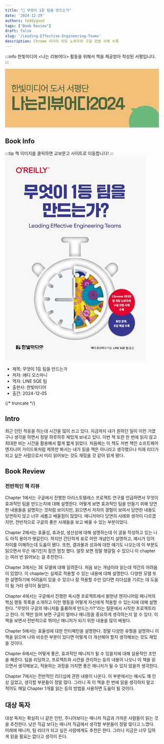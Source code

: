 ```yaml
---
title: "📖 무엇이 1등 팀을 만드는가"
date: '2024-12-29'
authors: teddygood
tags: ["Book Review"]
draft: false
slug: '/Leading-Effective-Engineering-Teams'
description: Chrome 리더의 리딩 노하우와 구글 모범 사례 수록
---
```


:::info
한빛미디어 \<나는 리뷰어다\> 활동을 위해서 책을 제공받아 작성된 서평입니다.
:::

![나는 리뷰어다 2024](../assets/I-am-reviewer-2024.jpg)

## Book Info

:::tip
책 이미지를 클릭하면 교보문고 사이트로 이동합니다!
:::
[![책](..%2Fassets%2Freview%2FLeading-Effective-Engineering-Teams.png)](https://product.kyobobook.co.kr/detail/S000214882947)

- 제목: 무엇이 1등 팀을 만드는가
- 저자: 애디 오스마니
- 역자: LINE SQE 팀
- 출판사: 한빛미디어
- 출간: 2024-12-05

{/* truncate */}

## Intro

최근 인턴 적응을 하는데 시간을 많이 쓰고 있다. 지금까지 내가 원하던 일이 이런 거였구나 생각을 하면서 정말 하루하루 재밌게 보내고 있다. 이번 책 또한 한 번에 읽지 않고 최대한 비는 시간을 활용해서 짧게 짧게 읽었다. 처음에는 이 책도 저번 책인 소프트웨어 엔지니어 가이드북처럼 제목만 봐서는 내가 읽을 책은 아니라고 생각했으나 미래 리더가 되고 싶은 사람으로서 미리 읽어보는 것도 재밌을 것 같아 읽게 됐다. 

## Book Review

### 전반적인 책 리뷰

Chapter 1에서는 구글에서 진행한 아리스토텔레스 프로젝트 연구를 언급하면서 무엇이 효과적인 팀을 만드는지에 대해 설명한다. 어떻게 보면 효과적인 팀을 만들기 위해 당연한 내용들을 설명하는 것처럼 보이지만, 읽으면서 저자의 경험이 보여서 당연한 내용도 당연하지 않고 너무 새롭고 배울점이 많았다. 매니저마다 당연히 사례와 생각이 다르겠지만, 전반적으로 구글의 좋은 사례들을 보고 배울 수 있는 부분이었다. 

Chapter 2에서는 효율성, 효과성, 생산성에 대해 설명하는데 이 글을 작성하고 있는 나도 아직 용어가 헷갈린다. 하지만 간단하게 표로 어떤 개념인지 설명하고, 예시가 있어 차이를 이해하는데 도움이 됐다. 또한, 결과물과 성과에 대한 얘기도 나오는데 이 부분도 읽으면서 무슨 얘기인지 잠깐 멈칫 했다. 얼핏 보면 정말 헷갈릴 수 있으니 이 chapter는 여러 번 읽어보는 걸 추천한다.

Chapter 3에서는 3E 모델에 대해 알려준다. 처음 보는 개념이라 읽는데 약간의 어려움이 있었다. 이 chapter는 실제로 적용할 수 있는 내용에 대해 설명한다. 다양한 모델 또한 설명하기에 어려움이 있을 수 있으나 잘 적용할 수만 있다면 리더십을 기르는 데 도움이 될 거라 생각이 들었다.

Chapter 4에서는 구글에서 진행한 옥시젠 프로젝트에서 밝현낸 엔지니어링 매니저의 핵심 행동 목록을 소개하고 이런 행동을 어떻게 자신에게 적용할 수 있는지에 대해 설명한다. "무엇이 구글의 매니저를 훌륭하게 만드는가?"라는 질문에서 시작한 프로젝트라고 한다. 이 책만 읽어 보면 구글이 얼마나 매니징을 중요하게 생각하는지 알 수 있다. 이 책을 보면서 전반적으로 뛰어난 매니저가 되기 위한 내용을 많이 배웠다.

Chapter 5에서는 효율성에 대한 안티패턴을 설명한다. 정말 다양한 유형을 설명하니 이 책을 읽으며 나와 비슷한 부분이 있다면 어떻게 더 개선해야 할지 생각해보는 것도 재밌을 것이다. 

Chapter 6에서는 어떻게 좋은, 효과적인 매니저가 될 수 있을지에 대해 실용적인 조언을 해준다. 팀을 리딩하고, 프로젝트와 시간을 관리하는 등의 내용이 나오니 이 책을 읽으면서 생각해보고, 적용하는 과정을 거치면 좋은 매니저가 될 수 있지 않을까 생각한다.

Chapter 7에서는 전반적인 리더십에 관한 내용이 나온다. 이 부분에서는 예시도 꽤 인상 깊었고, 생각할 부분들이 정말 많다. 그러니 꼭 이 책을 한 번에 읽을 생각하지 말고 적어도 매일 Chapter 1개를 읽는 등의 방법을 사용하면 도움이 될 것이다.

## 대상 독자

대상 독자는 확실히 나 같은 인턴, 주니어보다는 매니저 직급과 가까운 사람들이 읽는 것을 추천한다. 낮은 직급 보다는 매니저 직급에서 생각할 부분들이 정말 많다고 느꼈다. 미래에 매니저, 팀 리더가 되고 싶은 사람에게도 추천은 한다. 그러나 지금은 너무 딥하게 읽을 필요는 없다고 생각이 든다.